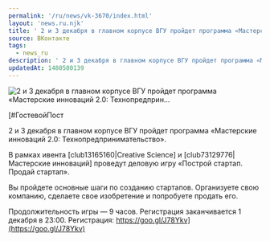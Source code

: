 ```yaml
---
permalink: '/ru/news/vk-3670/index.html'
layout: 'news.ru.njk'
title: ' 2 и 3 декабря в главном корпусе ВГУ пройдет программа «Мастерские инноваций 2.0: Технопредприн…'
source: ВКонтакте
tags:
  - news_ru
description: ' 2 и 3 декабря в главном корпусе ВГУ пройдет программа «Мастерские инноваций 2.0: Технопредприн…'
updatedAt: 1480500139
---
```

![ 2 и 3 декабря в главном корпусе ВГУ пройдет программа «Мастерские инноваций 2.0: Технопредприн…](https://sun9-71.userapi.com/c636330/v636330501/56503/7LdSpZldPg4.jpg)

[#ГостевойПост

2 и 3 декабря в главном корпусе ВГУ пройдет программа «Мастерские инноваций 2.0: Технопредпринимательство».

В рамках ивента [club13165160|Creative Science] и [club73129776|Мастерские инноваций] проведут деловую игру «Построй стартап. Продай стартап».

Вы пройдете основные шаги по созданию стартапов. Организуете свою компанию, сделаете свое изобретение и попробуете продать его.

Продолжительность игры — 9 часов. Регистрация заканчивается 1 декабря в 23:00.
Регистрация: https://goo.gl/J78Ykv](https://goo.gl/J78Ykv)

